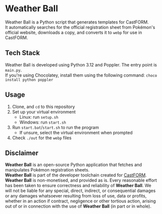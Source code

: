 # Weather Ball
Weather Ball is a Python script that generates templates for CastFORM.  
It automatically searches for the official registration sheet from Pokémon's official website, downloads a copy, and converts it to `webp` for use in CastFORM.

## Tech Stack
Weather Ball is developed using Python 3.12 and Poppler. The entry point is `main.py`.  
If you're using Chocolatey, install them using the following command: `choco install python poppler`

## Usage
1. Clone, and `cd` to this repository
2. Set up your virtual environment
    - Linux: run `setup.sh`
    - Windows: run `start.sh`
3. Run `start.bat`/`start.sh` to run the program
    - If unsure, select the virtual environment when prompted
4. Check `./out` for the `webp` files

## Disclaimer
**Weather Ball** is an open-source Python application that fetches and manipulates Pokémon registration sheets.  
**Weather Ball** is part of the developer toolchain created for [CastFORM](https://github.com/BAA-Studios/CastFORM).  
**Weather Ball** is non-monetised, and provided as is. Every reasonable effort has been taken to ensure correctness and reliability of **Weather Ball**. 
We will not be liable for any special, direct, indirect, or consequential damages or any damages whatsoever resulting from 
loss of use, data or profits, whether in an action if contract, negligence or other tortious action, arising out of or in connection with the use of **Weather Ball** (in part or in whole).
